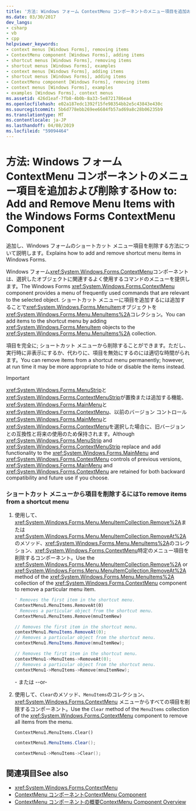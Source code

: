 ```yaml
---
title: '方法: Windows フォーム ContextMenu コンポーネントのメニュー項目を追加および削除する'
ms.date: 03/30/2017
dev_langs:
- csharp
- vb
- cpp
helpviewer_keywords:
- context menus [Windows Forms], removing items
- ContextMenu component [Windows Forms], adding items
- shortcut menus [Windows Forms], removing items
- shortcut menus [Windows Forms], examples
- context menus [Windows Forms], adding items
- shortcut menus [Windows Forms], adding items
- ContextMenu component [Windows Forms], removing items
- context menus [Windows Forms], examples
- examples [Windows Forms], context menus
ms.assetid: 426d1eaf-7fb8-4b0b-8a33-5e8721786ea4
ms.openlocfilehash: e02a187edc1392f15fe98354bb2e5c43843e430c
ms.sourcegitcommit: 5b6d778ebb269ee6684fb57ad69a8c28b06235b9
ms.translationtype: MT
ms.contentlocale: ja-JP
ms.lasthandoff: 04/08/2019
ms.locfileid: "59094464"
---
```

# <a name="how-to-add-and-remove-menu-items-with-the-windows-forms-contextmenu-component"></a><span data-ttu-id="a7126-102">方法: Windows フォーム ContextMenu コンポーネントのメニュー項目を追加および削除する</span><span class="sxs-lookup"><span data-stu-id="a7126-102">How to: Add and Remove Menu Items with the Windows Forms ContextMenu Component</span></span>
<span data-ttu-id="a7126-103">追加し、Windows フォームのショートカット メニュー項目を削除する方法について説明します。</span><span class="sxs-lookup"><span data-stu-id="a7126-103">Explains how to add and remove shortcut menu items in Windows Forms.</span></span>  
  
 <span data-ttu-id="a7126-104">Windows フォーム<xref:System.Windows.Forms.ContextMenu>コンポーネントは、選択したオブジェクトに関連するよく使用するコマンドのメニューを提供します。</span><span class="sxs-lookup"><span data-stu-id="a7126-104">The Windows Forms <xref:System.Windows.Forms.ContextMenu> component provides a menu of frequently used commands that are relevant to the selected object.</span></span> <span data-ttu-id="a7126-105">ショートカット メニューに項目を追加するには追加することで<xref:System.Windows.Forms.MenuItem>オブジェクトを<xref:System.Windows.Forms.Menu.MenuItems%2A>コレクション。</span><span class="sxs-lookup"><span data-stu-id="a7126-105">You can add items to the shortcut menu by adding <xref:System.Windows.Forms.MenuItem> objects to the <xref:System.Windows.Forms.Menu.MenuItems%2A> collection.</span></span>  
  
 <span data-ttu-id="a7126-106">項目を完全に; ショートカット メニューから削除することができます。ただし、実行時に非表示にするか、代わりに、項目を無効にするのには適切な時間がられます。</span><span class="sxs-lookup"><span data-stu-id="a7126-106">You can remove items from a shortcut menu permanently; however, at run time it may be more appropriate to hide or disable the items instead.</span></span>  
  
> [!IMPORTANT]
>  <span data-ttu-id="a7126-107"><xref:System.Windows.Forms.MenuStrip>と<xref:System.Windows.Forms.ContextMenuStrip>が置換または追加する機能、<xref:System.Windows.Forms.MainMenu>と<xref:System.Windows.Forms.ContextMenu>、以前のバージョン コントロール<xref:System.Windows.Forms.MainMenu>と<xref:System.Windows.Forms.ContextMenu>を選択した場合に、旧バージョンとの互換性と将来の使用のため保持されます。</span><span class="sxs-lookup"><span data-stu-id="a7126-107">Although <xref:System.Windows.Forms.MenuStrip> and <xref:System.Windows.Forms.ContextMenuStrip> replace and add functionality to the <xref:System.Windows.Forms.MainMenu> and <xref:System.Windows.Forms.ContextMenu> controls of previous versions, <xref:System.Windows.Forms.MainMenu> and <xref:System.Windows.Forms.ContextMenu> are retained for both backward compatibility and future use if you choose.</span></span>  
  
### <a name="to-remove-items-from-a-shortcut-menu"></a><span data-ttu-id="a7126-108">ショートカット メニューから項目を削除するには</span><span class="sxs-lookup"><span data-stu-id="a7126-108">To remove items from a shortcut menu</span></span>  
  
1.  <span data-ttu-id="a7126-109">使用して、<xref:System.Windows.Forms.Menu.MenuItemCollection.Remove%2A>または<xref:System.Windows.Forms.Menu.MenuItemCollection.RemoveAt%2A>のメソッド、<xref:System.Windows.Forms.Menu.MenuItems%2A>のコレクション、<xref:System.Windows.Forms.ContextMenu>特定のメニュー項目を削除するコンポーネント。</span><span class="sxs-lookup"><span data-stu-id="a7126-109">Use the <xref:System.Windows.Forms.Menu.MenuItemCollection.Remove%2A> or <xref:System.Windows.Forms.Menu.MenuItemCollection.RemoveAt%2A> method of the <xref:System.Windows.Forms.Menu.MenuItems%2A> collection of the <xref:System.Windows.Forms.ContextMenu> component to remove a particular menu item.</span></span>  
  
    ```vb  
    ' Removes the first item in the shortcut menu.  
    ContextMenu1.MenuItems.RemoveAt(0)  
    ' Removes a particular object from the shortcut menu.  
    ContextMenu1.MenuItems.Remove(mnuItemNew)  
    ```  
  
    ```csharp  
    // Removes the first item in the shortcut menu.  
    contextMenu1.MenuItems.RemoveAt(0);  
    // Removes a particular object from the shortcut menu.  
    contextMenu1.MenuItems.Remove(mnuItemNew);  
    ```  
  
    ```cpp  
    // Removes the first item in the shortcut menu.  
    contextMenu1->MenuItems->RemoveAt(0);  
    // Removes a particular object from the shortcut menu.  
    contextMenu1->MenuItems->Remove(mnuItemNew);  
    ```  
  
     <span data-ttu-id="a7126-110">- または -</span><span class="sxs-lookup"><span data-stu-id="a7126-110">-or-</span></span>  
  
2.  <span data-ttu-id="a7126-111">使用して、`Clear`のメソッド、`MenuItems`のコレクション、 <xref:System.Windows.Forms.ContextMenu>  メニューからすべての項目を削除するコンポーネント。</span><span class="sxs-lookup"><span data-stu-id="a7126-111">Use the `Clear` method of the `MenuItems` collection of the <xref:System.Windows.Forms.ContextMenu> component to remove all items from the menu.</span></span>  
  
    ```vb  
    ContextMenu1.MenuItems.Clear()  
    ```  
  
    ```csharp  
    contextMenu1.MenuItems.Clear();  
    ```  
  
    ```cpp  
    contextMenu1->MenuItems->Clear();  
    ```  
  
## <a name="see-also"></a><span data-ttu-id="a7126-112">関連項目</span><span class="sxs-lookup"><span data-stu-id="a7126-112">See also</span></span>

- <xref:System.Windows.Forms.ContextMenu>
- [<span data-ttu-id="a7126-113">ContextMenu コンポーネント</span><span class="sxs-lookup"><span data-stu-id="a7126-113">ContextMenu Component</span></span>](contextmenu-component-windows-forms.md)
- [<span data-ttu-id="a7126-114">ContextMenu コンポーネントの概要</span><span class="sxs-lookup"><span data-stu-id="a7126-114">ContextMenu Component Overview</span></span>](contextmenu-component-overview-windows-forms.md)
